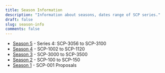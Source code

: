 ```yaml
---
title: Season Information
description: "Information about seasons, dates range of SCP series."
draft: false
slug: season-info
comments: false
---
```


* [Season 5](/categories/season-5) - Series 4: SCP-3056 to SCP-3100
* [Season 4](/categories/season-4) - SCP-1002 to SCP-1120
* [Season 3](/categories/season-3) - SCP-3000 to SCP-3500
* [Season 2](/categories/season-2) - SCP-100 to SCP-150
* [Season 1](/categories/season-1) - SCP-001 Proposals
